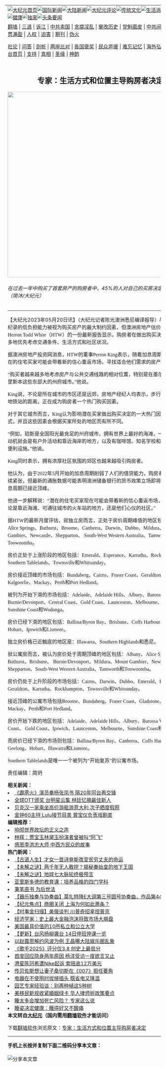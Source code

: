 <a name="1" id="1" target="_blank"></a><span id="1"></span>
<table align=center border="0"><tr><td colspan="2" VALIGN=TOP><a href="https://github.com/1992513/djy/blob/master/gb/nf1351518.md#1"><img src="https://raw.githubusercontent.com/1992513/www/master/t/djy/1.jpg" title="大纪元首页" alt="大纪元首页"></a><a href="https://github.com/1992513/djy/blob/master/gb/n24hr.md#1"><img src="https://raw.githubusercontent.com/1992513/www/master/t/djy/3.jpg" title="国际新闻" alt="国际新闻"></a><a href="https://github.com/1992513/djy/blob/master/gb/nsc413.md#1"><img src="https://raw.githubusercontent.com/1992513/www/master/t/djy/4.jpg" title="大陆新闻" alt="大陆新闻"></a><a href="https://github.com/1992513/djy/blob/master/gb/news392.md#1"><img src="https://raw.githubusercontent.com/1992513/www/master/t/djy/5.jpg" title="大纪元评论" alt="大纪元评论"></a><a href="https://github.com/1992513/djy/blob/master/gb/news2007.md#1"><img src="https://raw.githubusercontent.com/1992513/www/master/t/djy/6.jpg" title="传统文化" alt="传统文化"></a><a href="https://github.com/1992513/djy/blob/master/gb/news2008.md#1"><img src="https://raw.githubusercontent.com/1992513/www/master/t/djy/7.jpg" title="生活消费" alt="生活消费"></a><a href="https://github.com/1992513/djy/blob/master/gb/ncyule.md#1"><img src="https://raw.githubusercontent.com/1992513/www/master/t/djy/8.jpg" title="娱乐休闲" alt="娱乐休闲"></a><a href="https://github.com/1992513/djy/blob/master/gb/nsc1002.md#1"><img src="https://raw.githubusercontent.com/1992513/www/master/t/djy/9.jpg" title="健康" alt="健康"></a><a href="https://github.com/1992513/djy/blob/master/gb/nf6092.md#1"><img src="https://raw.githubusercontent.com/1992513/www/master/t/djy/10a.jpg" title="独家" alt="独家"></a><a href="https://github.com/1992513/djy/blob/master/gb/nf4514.md#1"><img src="https://raw.githubusercontent.com/1992513/www/master/t/djy/12a.jpg" title="头条要闻" alt="头条要闻"></a></td></tr>
<tr><td colspan="2" VALIGN=TOP><a target="_blank" href="https://github.com/1992513/www/blob/master/README.md?zsrh#1">翻墙</a> | <a target="_blank" href="https://github.com/1992513/djy/blob/master/gb/nf5657.md#1">三退</a> | <a target="_blank" href="https://github.com/1992513/djy/blob/master/gb/nf6124.md#1">诉江</a> | <a target="_blank" href="https://github.com/1992513/djy/blob/master/gb/nf1176117.md#1">中共卖国</a> | <a target="_blank" href="https://github.com/1992513/djy/blob/master/gb/nf5773.md#1">贪腐淫乱</a> | <a target="_blank" href="https://github.com/1992513/djy/blob/master/gb/nf1176115.md#1">窜改历史</a> | <a target="_blank" href="https://github.com/1992513/djy/blob/master/gb/nf1176107.md#1">党魁画皮</a> | <a target="_blank" href="https://github.com/1992513/djy/blob/master/gb/nf1320400.md#1">中共间谍</a> | <a target="_blank" href="https://github.com/1992513/djy/blob/master/gb/nf1176114.md#1">破坏传统</a> | <a target="_blank" href="https://github.com/1992513/ntdtv/blob/master/gb/prog447_1.md#1">恶贯满盈</a> | <a target="_blank" href="https://github.com/1992513/djy/blob/master/gb/ncid278.md#1">人权</a> | <a target="_blank" href="https://github.com/1992513/djy/blob/master/gb/nf1176111.md#1">迫害</a> | <a target="_blank" href="https://gitlab.com/szzdlab/mh-qikan/blob/master/README.md#1">期刊</a> | <a target="_blank" href="https://github.com/1992513/djy/blob/master/gb/nf5562.md#1">伪火</a></p><p><a target="_blank" href="https://github.com/1992513/djy/blob/master/gb/9p.md#1">社论</a> | <a target="_blank" href="https://github.com/1992513/djy/blob/master/gb/nf4378.md#1">问答</a> | <a target="_blank" href="https://github.com/1992513/djy/blob/master/gb/nf5792.md#1">剖析</a> | <a target="_blank" href="https://github.com/1992513/djy/blob/master/gb/nf5735.md#1">两岸比对</a> | <a target="_blank" href="https://github.com/1992513/djy/blob/master/gb/nf6119.md#1">各国褒奖</a> | <a target="_blank" href="https://github.com/1992513/djy/blob/master/gb/nf6120.md#1">民众声援</a> | <a target="_blank" href="https://github.com/1992513/djy/blob/master/gb/nf1188594.md#1">难忘记忆</a> | <a target="_blank" href="https://github.com/1992513/djy/blob/master/gb/nf3180.md#1">海外弘传</a> | <a target="_blank" href="https://github.com/1992513/djy/blob/master/gb/nf5410.md#1">万人上访</a> | <a target="_blank" href="https://github.com/1992513/www/blob/master/README.md?zsrh#1">平台首页</a> | <a target="_blank" href="https://github.com/1992513/djy/blob/master/gb/nf4386.md#1">支持</a> | <a target="_blank" href="https://github.com/1992513/djy/blob/master/gb/nf4389.md#1">真相</a> | <a target="_blank" href="https://github.com/1992513/djy/blob/master/gb/nf5790.md#1">圣缘</a> | <a target="_blank" href="https://github.com/1992513/djy/blob/master/gb/nf4786.md#1">神韵</a></td></tr>
<tr><td VALIGN=TOP width="626"><h2 align=center>专家：生活方式和位置主导购房者决定</h2>
<img width="600" src="https://i.epochtimes.com/assets/uploads/2022/02/id13598877-2202230411562124-600x400.jpg" />
<h6>在过去一年中购买了首套房产的购房者中，45%的人对自己的买房决定表示后悔。（简沐/大纪元）</h6>
<hr>
<p>【大纪元2023年05月20日讯】<span lang="ZH-CN" style="font-family: 新宋体;">（大纪元记者陈光澳洲悉尼编译报导）尽管利率和创纪录的低负担能力被视为购买房产的最大制约因素，但澳洲房地产估价和咨询集团</span><span lang="EN-AU" style="font-family: 新宋体;">Herron Todd White</span><span lang="ZH-CN" style="font-family: 新宋体;">（</span><span lang="EN-AU" style="font-family: 新宋体;">HTW</span><span lang="ZH-CN" style="font-family: 新宋体;">）的一份最新报告显示，购房者在做出购买决定时已越来越多地优先考虑交通条件、生活方式和社区状况。</span></p>
<p><span lang="ZH-CN" style="font-family: 新宋体;">据澳洲房地产投资网消息，</span><span lang="EN-AU" style="font-family: 新宋体;">HTW</span><span lang="ZH-CN" style="font-family: 新宋体;">的董事</span><span lang="EN-AU" style="font-family: 新宋体;">Perron King</span><span lang="ZH-CN" style="font-family: 新宋体;">表示，随着加息周期达到顶峰，潜在的住宅买家可能会带着新的信心重返市场，寻找适合他们需求的房产。</span></p>
<p><span lang="ZH-CN" style="font-family: 新宋体;">“购买者越来越多地考虑房产与公共交通线路的相对位置，特别是在墨尔本、悉尼和布里斯本这些东部大的州府城市。”他说。</span></p>
<p><span lang="EN-AU" style="font-family: 新宋体;">King</span><span lang="ZH-CN" style="font-family: 新宋体;">说，不论是所在城市的市区还是远郊，房地产经纪人均表示，步行</span><span lang="EN-AU" style="font-family: 新宋体;">5</span><span lang="ZH-CN" style="font-family: 新宋体;">到</span><span lang="EN-AU" style="font-family: 新宋体;">15</span><span lang="ZH-CN" style="font-family: 新宋体;">分钟到地铁站的距离，正在成为购房者一个热门购买因素。</span></p>
<p><span lang="ZH-CN" style="font-family: 新宋体;">对于其它城市而言，</span><span lang="EN-AU" style="font-family: 新宋体;">King</span><span lang="ZH-CN" style="font-family: 新宋体;">认为影响潜在买家做出购买决定的一大热门因素是生活方式，并且这些因素会根据买家所处的地区而有所不同。</span></p>
<p><span lang="ZH-CN" style="font-family: 新宋体;">“例如，珀斯是全国阳光最充足的州府城市，拥有世界上最好的海滩，一些买家的购买动机就会是有户外活动和靠近海岸的地方，以及有咖啡馆、知名学校和商店等理想的便利设施。”他说。</span></p>
<p><span lang="EN-AU" style="font-family: 新宋体;">King</span><span lang="ZH-CN" style="font-family: 新宋体;">同时表示，拥有浓厚社区氛围的郊区也越来越吸引购房者。</span></p>
<p><span lang="ZH-CN" style="font-family: 新宋体;">他认为，由于</span><span lang="EN-AU" style="font-family: 新宋体;">2022</span><span lang="ZH-CN" style="font-family: 新宋体;">年</span><span lang="EN-AU" style="font-family: 新宋体;">5</span><span lang="ZH-CN" style="font-family: 新宋体;">月开始的加息周期削弱了人们的借贷能力，购房者的预算将继续紧张，但最新的通胀数据可能表明澳洲储备银行的货币政策立场即将发生转变，加息周期已接近顶峰。</span></p>
<p><span lang="ZH-CN" style="font-family: 新宋体;">他进一步解释说：“潜在的住宅买家现在可能会带着新的信心重返市场，寻找房产，无论是靠近海滩、可通往城市的火车站的地方，还是他们心仪的社区。”</span></p>
<p><span lang="ZH-CN" style="font-family: 新宋体;">据</span><span lang="EN-AU" style="font-family: 新宋体;">HTW</span><span lang="ZH-CN" style="font-family: 新宋体;">的最新月度评估，就独立房而言，正处于房价周期峰值的地区包括：</span><span lang="EN-AU" style="font-family: 新宋体;">Albany</span><span lang="ZH-CN" style="font-family: 新宋体;">、</span><span lang="EN-AU" style="font-family: 新宋体;">Alice Springs</span><span lang="ZH-CN" style="font-family: 新宋体;">、</span><span lang="EN-AU" style="font-family: 新宋体;">Bathurst</span><span lang="ZH-CN" style="font-family: 新宋体;">、</span><span lang="EN-AU" style="font-family: 新宋体;">Broome</span><span lang="ZH-CN" style="font-family: 新宋体;">、</span><span lang="EN-AU" style="font-family: 新宋体;">Canberra</span><span lang="ZH-CN" style="font-family: 新宋体;">、</span><span lang="EN-AU" style="font-family: 新宋体;">Darwin</span><span lang="ZH-CN" style="font-family: 新宋体;">、</span><span lang="EN-AU" style="font-family: 新宋体;">Dubbo</span><span lang="ZH-CN" style="font-family: 新宋体;">、</span><span lang="EN-AU" style="font-family: 新宋体;">Mildura</span><span lang="ZH-CN" style="font-family: 新宋体;">、</span><span lang="EN-AU" style="font-family: 新宋体;">Mount Gambier</span><span lang="ZH-CN" style="font-family: 新宋体;">、</span><span lang="EN-AU" style="font-family: 新宋体;">Newcastle</span><span lang="ZH-CN" style="font-family: 新宋体;">、</span><span lang="EN-AU" style="font-family: 新宋体;">Shepparton</span><span lang="ZH-CN" style="font-family: 新宋体;">、</span><span lang="EN-AU" style="font-family: 新宋体;"> South-West Western Australia</span><span lang="ZH-CN" style="font-family: 新宋体;">、</span><span lang="EN-AU" style="font-family: 新宋体;">Tamworth</span><span lang="ZH-CN" style="font-family: 新宋体;">和</span><span lang="EN-AU" style="font-family: 新宋体;">Toowoomba</span><span lang="ZH-CN" style="font-family: 新宋体;">。</span></p>
<p><span lang="ZH-CN" style="font-family: 新宋体;">房价正处于上涨阶段的地区包括：</span><span lang="EN-AU" style="font-family: 新宋体;">Emerald</span><span lang="ZH-CN" style="font-family: 新宋体;">、</span><span lang="EN-AU" style="font-family: 新宋体;">Esperance</span><span lang="ZH-CN" style="font-family: 新宋体;">、</span><span lang="EN-AU" style="font-family: 新宋体;">Karratha</span><span lang="ZH-CN" style="font-family: 新宋体;">、</span><span lang="EN-AU" style="font-family: 新宋体;">Rockhampton</span><span lang="ZH-CN" style="font-family: 新宋体;">、</span><span lang="EN-AU" style="font-family: 新宋体;">Southern Tablelands</span><span lang="ZH-CN" style="font-family: 新宋体;">、</span><span lang="EN-AU" style="font-family: 新宋体;">Townsville</span><span lang="ZH-CN" style="font-family: 新宋体;">和</span><span lang="EN-AU" style="font-family: 新宋体;">Whitsunday</span><span lang="ZH-CN" style="font-family: 新宋体;">。</span></p>
<p><span lang="ZH-CN" style="font-family: 新宋体;">房价接近顶峰的市场包括：</span><span lang="EN-AU" style="font-family: 新宋体;">Bundaberg</span><span lang="ZH-CN" style="font-family: 新宋体;">、</span><span lang="EN-AU" style="font-family: 新宋体;">Cairns</span><span lang="ZH-CN" style="font-family: 新宋体;">、</span><span lang="EN-AU" style="font-family: 新宋体;">Fraser Coast</span><span lang="ZH-CN" style="font-family: 新宋体;">、</span><span lang="EN-AU" style="font-family: 新宋体;">Geraldton</span><span lang="ZH-CN" style="font-family: 新宋体;">、</span><span lang="EN-AU" style="font-family: 新宋体;">Gladstone</span><span lang="ZH-CN" style="font-family: 新宋体;">、</span><span lang="EN-AU" style="font-family: 新宋体;"> Kalgoorlie</span><span lang="ZH-CN" style="font-family: 新宋体;">、</span><span lang="EN-AU" style="font-family: 新宋体;">Mackay</span><span lang="ZH-CN" style="font-family: 新宋体;">、</span><span lang="EN-AU" style="font-family: 新宋体;">Perth</span><span lang="ZH-CN" style="font-family: 新宋体;">和</span><span lang="EN-AU" style="font-family: 新宋体;">Port Hedland</span><span lang="ZH-CN" style="font-family: 新宋体;">。</span></p>
<p><span lang="ZH-CN" style="font-family: 新宋体;">被列为开始下滑的市场包括：</span><span lang="EN-AU" style="font-family: 新宋体;">Adelaide</span><span lang="ZH-CN" style="font-family: 新宋体;">、</span><span lang="EN-AU" style="font-family: 新宋体;">Adelaide Hills</span><span lang="ZH-CN" style="font-family: 新宋体;">、</span><span lang="EN-AU" style="font-family: 新宋体;">Albury</span><span lang="ZH-CN" style="font-family: 新宋体;">、</span><span lang="EN-AU" style="font-family: 新宋体;">Barossa Valley</span><span lang="ZH-CN" style="font-family: 新宋体;">、</span><span lang="EN-AU" style="font-family: 新宋体;">Burnie/Devonport</span><span lang="ZH-CN" style="font-family: 新宋体;">、</span><span lang="EN-AU" style="font-family: 新宋体;">Central Coast</span><span lang="ZH-CN" style="font-family: 新宋体;">、</span><span lang="EN-AU" style="font-family: 新宋体;">Gold Coast</span><span lang="ZH-CN" style="font-family: 新宋体;">、</span><span lang="EN-AU" style="font-family: 新宋体;">Launceston</span><span lang="ZH-CN" style="font-family: 新宋体;">、</span><span lang="EN-AU" style="font-family: 新宋体;">Melbourne</span><span lang="ZH-CN" style="font-family: 新宋体;">、</span><span lang="EN-AU" style="font-family: 新宋体;">Shepparton</span><span lang="ZH-CN" style="font-family: 新宋体;">、</span><span lang="EN-AU" style="font-family: 新宋体;">Sunshine Coast</span><span lang="ZH-CN" style="font-family: 新宋体;">和</span><span lang="EN-AU" style="font-family: 新宋体;">Wodonga</span><span lang="ZH-CN" style="font-family: 新宋体;">。</span></p>
<p><span lang="ZH-CN" style="font-family: 新宋体;">房价已经下滑的地区包括：</span><span lang="EN-AU" style="font-family: 新宋体;">Ballina/Byron Bay</span><span lang="ZH-CN" style="font-family: 新宋体;">、</span><span lang="EN-AU" style="font-family: 新宋体;">Brisbane</span><span lang="ZH-CN" style="font-family: 新宋体;">、</span><span lang="EN-AU" style="font-family: 新宋体;">Coffs Harbour</span><span lang="ZH-CN" style="font-family: 新宋体;">、</span><span lang="EN-AU" style="font-family: 新宋体;">Geelong</span><span lang="ZH-CN" style="font-family: 新宋体;">、</span><span lang="EN-AU" style="font-family: 新宋体;">Hobart</span><span lang="ZH-CN" style="font-family: 新宋体;">、</span><span lang="EN-AU" style="font-family: 新宋体;">Ipswich</span><span lang="ZH-CN" style="font-family: 新宋体;">和</span><span lang="EN-AU" style="font-family: 新宋体;">Lismore</span><span lang="ZH-CN" style="font-family: 新宋体;">。</span></p>
<p><span lang="ZH-CN" style="font-family: 新宋体;">独立房价格已近触底的地区是：</span><span lang="EN-AU" style="font-family: 新宋体;">Illawarra</span><span lang="ZH-CN" style="font-family: 新宋体;">、</span><span lang="EN-AU" style="font-family: 新宋体;">Southern Highlands</span><span lang="ZH-CN" style="font-family: 新宋体;">和悉尼。</span></p>
<p><span lang="ZH-CN" style="font-family: 新宋体;">就公寓房而言，被认为房价处于周期顶峰的地区包括：</span><span lang="EN-AU" style="font-family: 新宋体;">Albany</span><span lang="ZH-CN" style="font-family: 新宋体;">、</span><span lang="EN-AU" style="font-family: 新宋体;">Alice Springs</span><span lang="ZH-CN" style="font-family: 新宋体;">、</span><span lang="EN-AU" style="font-family: 新宋体;">Bathurst</span><span lang="ZH-CN" style="font-family: 新宋体;">、</span><span lang="EN-AU" style="font-family: 新宋体;">Brisbane</span><span lang="ZH-CN" style="font-family: 新宋体;">、</span><span lang="EN-AU" style="font-family: 新宋体;"> Burnie/Devonport</span><span lang="ZH-CN" style="font-family: 新宋体;">、</span><span lang="EN-AU" style="font-family: 新宋体;">Mildura</span><span lang="ZH-CN" style="font-family: 新宋体;">、</span><span lang="EN-AU" style="font-family: 新宋体;">Mount Gambier</span><span lang="ZH-CN" style="font-family: 新宋体;">、</span><span lang="EN-AU" style="font-family: 新宋体;">Newcastle</span><span lang="ZH-CN" style="font-family: 新宋体;">、</span><span lang="EN-AU" style="font-family: 新宋体;">Shepparton</span><span lang="ZH-CN" style="font-family: 新宋体;">、</span><span lang="EN-AU" style="font-family: 新宋体;">South-West Western Australia</span><span lang="ZH-CN" style="font-family: 新宋体;">、</span><span lang="EN-AU" style="font-family: 新宋体;">Tamworth</span><span lang="ZH-CN" style="font-family: 新宋体;">和</span><span lang="EN-AU" style="font-family: 新宋体;">Toowoomba</span><span lang="ZH-CN" style="font-family: 新宋体;">。</span></p>
<p><span lang="ZH-CN" style="font-family: 新宋体;">房价仍处于上升阶段的市场包括：</span><span lang="EN-AU" style="font-family: 新宋体;">Cairns</span><span lang="ZH-CN" style="font-family: 新宋体;">、</span><span lang="EN-AU" style="font-family: 新宋体;">Darwin</span><span lang="ZH-CN" style="font-family: 新宋体;">、</span><span lang="EN-AU" style="font-family: 新宋体;">Dubbo</span><span lang="ZH-CN" style="font-family: 新宋体;">、</span><span lang="EN-AU" style="font-family: 新宋体;">Emerald</span><span lang="ZH-CN" style="font-family: 新宋体;">、</span><span lang="EN-AU" style="font-family: 新宋体;">Esperance</span><span lang="ZH-CN" style="font-family: 新宋体;">、</span><span lang="EN-AU" style="font-family: 新宋体;">Geraldton</span><span lang="ZH-CN" style="font-family: 新宋体;">、</span><span lang="EN-AU" style="font-family: 新宋体;">Karratha</span><span lang="ZH-CN" style="font-family: 新宋体;">、</span><span lang="EN-AU" style="font-family: 新宋体;">Rockhampton</span><span lang="ZH-CN" style="font-family: 新宋体;">、</span><span lang="EN-AU" style="font-family: 新宋体;">Townsville</span><span lang="ZH-CN" style="font-family: 新宋体;">和</span><span lang="EN-AU" style="font-family: 新宋体;">Whitsunday</span><span lang="ZH-CN" style="font-family: 新宋体;">。</span></p>
<p><span lang="ZH-CN" style="font-family: 新宋体;">接近顶峰的公寓市场包括</span><span lang="EN-AU" style="font-family: 新宋体;">Broome</span><span lang="ZH-CN" style="font-family: 新宋体;">、</span><span lang="EN-AU" style="font-family: 新宋体;">Bundaberg</span><span lang="ZH-CN" style="font-family: 新宋体;">、</span><span lang="EN-AU" style="font-family: 新宋体;">Fraser Coast</span><span lang="ZH-CN" style="font-family: 新宋体;">、</span><span lang="EN-AU" style="font-family: 新宋体;">Gladstone</span><span lang="ZH-CN" style="font-family: 新宋体;">、</span><span lang="EN-AU" style="font-family: 新宋体;">Kalgoorlie</span><span lang="ZH-CN" style="font-family: 新宋体;">、</span><span lang="EN-AU" style="font-family: 新宋体;">Mackay</span><span lang="ZH-CN" style="font-family: 新宋体;">、</span><span lang="EN-AU" style="font-family: 新宋体;">Perth</span><span lang="ZH-CN" style="font-family: 新宋体;">和</span><span lang="EN-AU" style="font-family: 新宋体;">Port Hedland</span><span lang="ZH-CN" style="font-family: 新宋体;">。</span></p>
<p><span lang="ZH-CN" style="font-family: 新宋体;">房价开始下跌的地区包括：</span><span lang="EN-AU" style="font-family: 新宋体;">Adelaide</span><span lang="ZH-CN" style="font-family: 新宋体;">、</span><span lang="EN-AU" style="font-family: 新宋体;">Adelaide Hills</span><span lang="ZH-CN" style="font-family: 新宋体;">、</span><span lang="EN-AU" style="font-family: 新宋体;">Albury</span><span lang="ZH-CN" style="font-family: 新宋体;">、</span><span lang="EN-AU" style="font-family: 新宋体;">Barossa Valley</span><span lang="ZH-CN" style="font-family: 新宋体;">、</span><span lang="EN-AU" style="font-family: 新宋体;">Central Coast</span><span lang="ZH-CN" style="font-family: 新宋体;">、</span><span lang="EN-AU" style="font-family: 新宋体;"> Gold Coast</span><span lang="ZH-CN" style="font-family: 新宋体;">、</span><span lang="EN-AU" style="font-family: 新宋体;">Ipswich</span><span lang="ZH-CN" style="font-family: 新宋体;">、</span><span lang="EN-AU" style="font-family: 新宋体;">Launceston</span><span lang="ZH-CN" style="font-family: 新宋体;">、</span><span lang="EN-AU" style="font-family: 新宋体;">Melbourne</span><span lang="ZH-CN" style="font-family: 新宋体;">、</span><span lang="EN-AU" style="font-family: 新宋体;">Sunshine Coast</span><span lang="ZH-CN" style="font-family: 新宋体;">和</span><span lang="EN-AU" style="font-family: 新宋体;">Wodonga</span><span lang="ZH-CN" style="font-family: 新宋体;">。</span></p>
<p><span lang="ZH-CN" style="font-family: 新宋体;">而房价已经下滑的市场则包括：</span><span lang="EN-AU" style="font-family: 新宋体;">Ballina/Byron Bay</span><span lang="ZH-CN" style="font-family: 新宋体;">、</span><span lang="EN-AU" style="font-family: 新宋体;">Canberra</span><span lang="ZH-CN" style="font-family: 新宋体;">、</span><span lang="EN-AU" style="font-family: 新宋体;">Coffs Harbour</span><span lang="ZH-CN" style="font-family: 新宋体;">、</span><span lang="EN-AU" style="font-family: 新宋体;">Geelong</span><span lang="ZH-CN" style="font-family: 新宋体;">、</span><span lang="EN-AU" style="font-family: 新宋体;">Hobart</span><span lang="ZH-CN" style="font-family: 新宋体;">、</span><span lang="EN-AU" style="font-family: 新宋体;">Illawarra</span><span lang="ZH-CN" style="font-family: 新宋体;">和</span><span lang="EN-AU" style="font-family: 新宋体;">Lismore</span><span lang="ZH-CN" style="font-family: 新宋体;">。</span></p>
<p><span lang="EN-AU" style="font-family: 新宋体;">Southern Tablelands</span><span lang="ZH-CN" style="font-family: 新宋体;">是唯一一个被列为“开始复苏”的公寓市场。</span></p>
<p>责任编辑：简玬</p>
<strong>相关新闻：</strong>
<li><a href="https://github.com/1992513/djy/blob/master/gb/25/8/25/n14580683.md#1">《霹雳火》演员秦杨张凤书 隔20年同台再交锋</a></li>
<li><a href="https://github.com/1992513/djy/blob/master/gb/25/8/25/n14580638.md#1">全球OTT颁奖 台明星云集 林廷忆摘最佳新人</a></li>
<li><a href="https://github.com/1992513/djy/blob/master/gb/25/8/25/n14580623.md#1">贝克汉一家乘坐高价游艇游意大利 次子晒度假照</a></li>
<li><a href="https://github.com/1992513/djy/blob/master/gb/25/8/25/n14580541.md#1">金钟60主持 Lulu接节目类 曾宝仪负责戏剧类</a></li>
<strong>编辑推荐：</strong>
<li><a href="https://github.com/1992513/ntdtv/blob/master/gb/2020/01/05/a102745738.md#1" target="_blank">响彻世界政坛的正义之声</a>  </li><li><a href="https://github.com/1992513/djy/blob/master/gb/17/12/25/n9992657.md#1" target="_blank">林辉：贾宝玉林黛玉扮演者曾被叫“阿飞”</a></li><li><a href="https://github.com/1992513/djy/blob/master/gb/19/2/13/n11042473.md#1" target="_blank">感恩李洪志大师 中西方民众的故事</a></li>
<strong>热门新闻：</strong>
<li><a href="https://github.com/1992513/djy/blob/master/gb/25/7/31/n14564212.md#1">【古道人生】才女一首诗竟能改变贫穷丈夫的命运</a></li>
<li><a href="https://github.com/1992513/djy/blob/master/gb/25/8/13/n14573085.md#1">【未解之谜】两千年无人敢挖？揭秘秦始皇的地下王国</a></li>
<li><a href="https://github.com/1992513/djy/blob/master/gb/25/8/9/n14570620.md#1">【未解之谜】地球七大脉轮终极预言</a></li>
<li><a href="https://github.com/1992513/djy/blob/master/gb/25/8/7/n14569067.md#1">亚里斯多德的教育课：培养品格的四门学科</a></li>
<li><a href="https://github.com/1992513/djy/blob/master/gb/15/12/4/n4588708.md#1">秉笔直书 为后世法</a></li>
<li><a href="https://github.com/1992513/djy/blob/master/gb/22/4/4/n13695331.md#1">【器乐独奏与协奏曲】莫扎特降E大调第三号圆号协奏曲，作品第447号</a></li>
<li><a href="https://github.com/1992513/djy/blob/master/gb/25/8/14/n14573708.md#1">【纪元焦点】商圈关闭 上海为何如此萧条？</a></li>
<li><a href="https://github.com/1992513/djy/blob/master/gb/25/8/15/n14573945.md#1">【时事金扫描】美俄谈判 川普奇招拿捏普京</a></li>
<li><a href="https://github.com/1992513/djy/blob/master/gb/25/8/12/n14572340.md#1">经济学家：史上最大金融泡沫将致市场大崩盘</a></li>
<li><a href="https://github.com/1992513/djy/blob/master/gb/25/8/12/n14572367.md#1">美国最具价值的10所私立和公立大学</a></li>
<li><a href="https://github.com/1992513/djy/blob/master/gb/25/8/13/n14572804.md#1">【更新】台风杨柳袭台 14日停班停课一览</a></li>
<li><a href="https://github.com/1992513/djy/blob/master/gb/25/8/12/n14572427.md#1">以赵露思解约风波为例 王晶曝大陆娱乐圈乱象</a></li>
<li><a href="https://github.com/1992513/djy/blob/master/gb/25/8/13/n14573139.md#1">《歌手2025》评分仅3.8 创史上最低分</a></li>
<li><a href="https://github.com/1992513/djy/blob/master/gb/25/8/13/n14573082.md#1">首度回应隐身两年原因 杨洋受访一度欲言又止</a></li>
<li><a href="https://github.com/1992513/djy/blob/master/gb/25/8/12/n14572439.md#1">港星陈冠希遭Nike起诉 索赔逾12万美元</a></li>
<li><a href="https://github.com/1992513/djy/blob/master/gb/25/8/14/n14573446.md#1">传贝佐斯想让妻子桑切斯在《007》担任要角</a></li>
<li><a href="https://github.com/1992513/djy/blob/master/gb/25/8/12/n14572017.md#1">电器在不使用时拔掉插头 既省电又降温</a></li>
<li><a href="https://github.com/1992513/djy/blob/master/gb/25/8/13/n14572631.md#1">园艺专家经验谈：别再种植这5种树</a></li>
<li><a href="https://github.com/1992513/djy/blob/master/gb/25/8/13/n14572608.md#1">美移民新规收紧婚姻绿卡 华人律师析政策要点</a></li>
<li><a href="https://github.com/1992513/djy/blob/master/gb/25/8/14/n14573410.md#1">睡太多会增加死亡风险？ 专家这么说</a></li>
<li><a href="https://github.com/1992513/djy/blob/master/gb/25/8/11/n14571685.md#1">睡姿决定健康：睡得好又不酸痛</a></li>
<strong>本文转自<a href="https://www.epochtimes.com">大纪元</a>（国内需用<a href="https://github.com/1992513/www/blob/master/README.md#8">翻墙软件</a>才能访问）</strong><p>下载<a href="https://github.com/1992513/www/blob/master/README.md#8">翻墙软件</a>浏览原文：<a href="https://www.epochtimes.com/gb/23/5/18/n13999595.htm">专家：生活方式和位置主导购房者决定</a></p><hr>
<strong>手机上长按并复制下面二维码分享本文章：</strong><br><br><img src="https://quickchart.io/qr?size=256&text=https://github.com/1992513/djy/blob/master/gb/23/5/18/n13999595.md%231" title="分享本文章"></td><td VALIGN=TOP><a href="https://github.com/1992513/djy/blob/master/gb/16/1/21/n4622075.md?dfh#1" target="_blank"><img src="https://raw.githubusercontent.com/1992513/djy/master/gb/300/wei-f1.jpg" title="中共的伪火骗局"  alt="中共的伪火骗局"></a><br><a href="https://github.com/1992513/www/blob/master/README.md?dfh#9" target="_blank"><img src="https://raw.githubusercontent.com/1992513/djy/master/gb/300/yong-h.jpg" title="永恒的见证"  alt="永恒的见证"></a><br><a href="https://github.com/1992513/djy/blob/master/gb/13/9/29/n3974789.md?dfh#1" target="_blank"><img src="https://raw.githubusercontent.com/1992513/djy/master/gb/300/shang-lnz.jpg" title="善良女子被中共投男牢"  alt="善良女子被中共投男牢"></a><br><a href="https://github.com/1992513/djy/blob/master/gb/16/3/16/n4663449.md?dfh#1" target="_blank"><img src="https://raw.githubusercontent.com/1992513/djy/master/gb/300/huo-z3.jpg" title="警卫目击活摘器官"  alt="警卫目击活摘器官"></a><br><a href="https://github.com/1992513/djy/blob/master/gb/16/8/7/n8177641.md?dfh#1" target="_blank"><img src="https://raw.githubusercontent.com/1992513/djy/master/gb/300/huo-z4.jpg" title="证人描述活摘恐怖"  alt="证人描述活摘恐怖"></a><br><a href="https://github.com/1992513/djy/blob/master/gb/10/4/19/n2881569.md?dfh#1" target="_blank"><img src="https://raw.githubusercontent.com/1992513/djy/master/gb/300/huo-z1.jpg" title="揭开活摘器官黑幕"  alt="揭开活摘器官黑幕"></a><br><a href="https://github.com/1992513/djy/blob/master/gb/10/11/7/n3077476.md?dfh#1" target="_blank"><img src="https://raw.githubusercontent.com/1992513/djy/master/gb/300/ma-ks.jpg" title="马克思的成魔之路"  alt="马克思的成魔之路"></a><br><a href="https://github.com/1992513/djy/blob/master/gb/14/6/9/n4173977.md?dfh#1" target="_blank"><img src="https://raw.githubusercontent.com/1992513/djy/master/gb/300/chang-zs.jpg" title="藏字石 蕴天机"  alt="藏字石 蕴天机"></a><br><a href="https://github.com/1992513/djy/blob/master/gb/18/5/10/n10381511.md?dfh#1" target="_blank"><img src="https://raw.githubusercontent.com/1992513/djy/master/gb/300/st1.jpg" title="关注三亿人三退"  alt="关注三亿人三退"></a><br><a href="https://github.com/1992513/djy/blob/master/gb/18/3/21/n10237682.md?dfh#1" target="_blank"><img src="https://raw.githubusercontent.com/1992513/djy/master/gb/300/jie-t.jpg" title="解体中共复兴中华"  alt="解体中共复兴中华"></a><br><a href="https://github.com/1992513/djy/blob/master/gb/9/2/9/n2422991.md?dfh#1" target="_blank"><img src="https://raw.githubusercontent.com/1992513/djy/master/gb/300/gao-zs.jpg" title="中共迫害良心律师"  alt="中共迫害良心律师"></a><br><a href="https://github.com/1992513/djy/blob/master/gb/18/12/9/n10900044.md?dfh#1" target="_blank"><img src="https://raw.githubusercontent.com/1992513/djy/master/gb/300/sj1.jpg" title="三百多万人举报江泽民"  alt="三百多万人举报江泽民"></a><br><a href="https://github.com/1992513/djy/blob/master/gb/18/8/28/n10672014.md?dfh#1" target="_blank"><img src="https://raw.githubusercontent.com/1992513/djy/master/gb/300/sj2.jpg" title="这些官员为何起诉江泽民"  alt="这些官员为何起诉江泽民"></a><br><a href="https://github.com/1992513/djy/blob/master/gb/8/12/18/n2367165.md?dfh#1" target="_blank"><img src="https://raw.githubusercontent.com/1992513/djy/master/gb/300/liangan.jpg" title="海峡两岸的强烈对比"  alt="海峡两岸的强烈对比"></a><br><a href="https://github.com/1992513/djy/blob/master/gb/15/12/10/n4593139.md?dfh#1" target="_blank"><img src="https://raw.githubusercontent.com/1992513/djy/master/gb/300/jia-ndzl.jpg" title="加拿大总理的贺信"  alt="加拿大总理的贺信"></a><br><a href="https://github.com/1992513/djy/blob/master/gb/11/6/17/n3289382.md?dfh#1" target="_blank"><img src="https://raw.githubusercontent.com/1992513/djy/master/gb/300/xiao-wd.jpg" title="探寻真相兼听则明"  alt="探寻真相兼听则明"></a><br><a href="https://github.com/1992513/djy/blob/master/gb/18/10/27/n10812623.md?dfh#1" target="_blank"><img src="https://raw.githubusercontent.com/1992513/djy/master/gb/300/yindu.jpg" title="印度媒体报道东方"  alt="印度媒体报道东方"></a><br><a href="https://github.com/1992513/djy/blob/master/gb/18/6/9/n10469652.md?dfh#1" target="_blank"><img src="https://raw.githubusercontent.com/1992513/djy/master/gb/300/xie-j.jpg" title="不一样的海外校园"  alt="不一样的海外校园"></a><br><a href="https://github.com/1992513/djy/blob/master/gb/7/4/5/n1669415.md?dfh#1" target="_blank"><img src="https://raw.githubusercontent.com/1992513/djy/master/gb/300/li-up.jpg" title="从大师到徒弟的传奇"  alt="从大师到徒弟的传奇"></a><br><a href="https://github.com/1992513/djy/blob/master/gb/17/5/26/n9191512.md?dfh#1" target="_blank"><img src="https://raw.githubusercontent.com/1992513/djy/master/gb/300/zfl2.jpg" title="亿万人与东方一本奇书"  alt="亿万人与东方一本奇书"></a><br><a href="https://github.com/1992513/djy/blob/master/gb/13/11/27/n4020290.md?dfh#1" target="_blank"><img src="https://raw.githubusercontent.com/1992513/djy/master/gb/300/zhen-h.jpg" title="大陆见不到的震撼场面"  alt="大陆见不到的震撼场面"></a><br><a href="https://github.com/1992513/djy/blob/master/gb/15/7/17/n4482910.md?dfh#1" target="_blank"><img src="https://raw.githubusercontent.com/1992513/djy/master/gb/300/dalu-sk.jpg" title="人心向善 大陆当初盛况"  alt="人心向善 大陆当初盛况"></a><br><a href="https://github.com/1992513/djy/blob/master/gb/19/1/5/n10955468.md?dfh#1" target="_blank"><img src="https://raw.githubusercontent.com/1992513/djy/master/gb/300/zfl1.jpg" title="追寻真理 这书讲什么"  alt="追寻真理 这书讲什么"></a><br><a href="https://github.com/1992513/www/blob/master/README.md?dfh#1" target="_blank"><img src="https://raw.githubusercontent.com/1992513/djy/master/gb/300/fq1.jpg" title="下载免费翻墙软件"  alt="下载免费翻墙软件"></a><br></td></tr></table>

